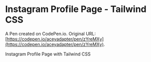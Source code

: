 # Instagram Profile Page - Tailwind CSS

A Pen created on CodePen.io. Original URL: [https://codepen.io/aceyadapter/pen/zYreMXy](https://codepen.io/aceyadapter/pen/zYreMXy).

Instagram Profile Page  with Tailwind CSS
